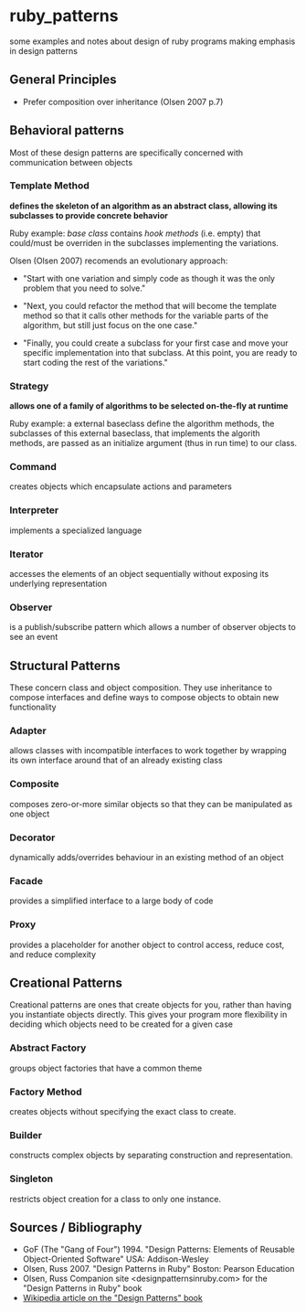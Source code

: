 ruby_patterns
=============

some examples and notes about design of ruby programs making emphasis in design patterns

General Principles
------------------

* Prefer composition over inheritance (Olsen 2007 p.7)

Behavioral patterns
-------------------

Most of these design patterns are specifically concerned with communication between objects

### Template Method 

**defines the skeleton of an algorithm as an abstract class, allowing its subclasses to provide concrete behavior**

Ruby example: *base class* contains *hook methods* (i.e. empty) that could/must be overriden in the subclasses implementing the variations.

Olsen (Olsen 2007) recomends an evolutionary approach:
 
* "Start with one variation and simply code as though it was the only problem   that you need to solve."

* "Next, you could refactor the method that will become the template method so   that it calls other methods for the variable parts of the algorithm, but still  just focus on the one case."

* "Finally, you could create a subclass for your first case and move your  specific implementation into that subclass. At this point, you are ready to  start coding the rest of the variations."

### Strategy

**allows one of a family of algorithms to be selected on-the-fly at runtime**

Ruby example: a external baseclass define the algorithm methods, the subclasses of this external baseclass, that implements the algorith methods, are passed as an initialize argument (thus in run time) to our class.




### Command

creates objects which encapsulate actions and parameters

### Interpreter

implements a specialized language

### Iterator

accesses the elements of an object sequentially without exposing its underlying representation

### Observer

is a publish/subscribe pattern which allows a number of observer objects to see an event

Structural Patterns
-------------------

These concern class and object composition. They use inheritance to compose interfaces and define ways to compose objects to obtain new functionality

### Adapter

allows classes with incompatible interfaces to work together by wrapping its own interface around that of an already existing class

### Composite

composes zero-or-more similar objects so that they can be manipulated as one object

### Decorator

dynamically adds/overrides behaviour in an existing method of an object

### Facade

provides a simplified interface to a large body of code

### Proxy

provides a placeholder for another object to control access, reduce cost, and reduce complexity

Creational Patterns
-------------------

Creational patterns are ones that create objects for you, rather than having you instantiate objects directly. This gives your program more flexibility in deciding which objects need to be created for a given case

### Abstract Factory

groups object factories that have a common theme
    
### Factory Method

creates objects without specifying the exact class to create.

### Builder

constructs complex objects by separating construction and representation.

### Singleton

restricts object creation for a class to only one instance.



Sources / Bibliography 
----------------------

* GoF (The "Gang of Four") 1994. "Design Patterns: Elements of Reusable Object-Oriented Software" USA: Addison-Wesley 
* Olsen, Russ 2007. "Design Patterns in Ruby" Boston: Pearson Education
* Olsen, Russ Companion site <designpatternsinruby.com> for the "Design Patterns in Ruby" book
* [Wikipedia article on the "Design Patterns" book](http://en.wikipedia.org/wiki/Design_Patterns)


